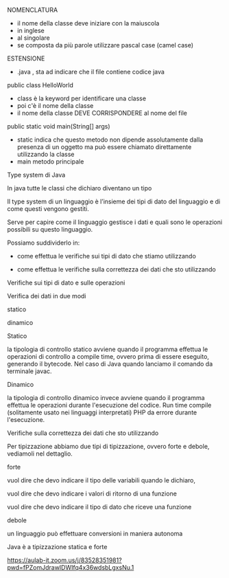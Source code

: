 NOMENCLATURA
- il nome della classe deve iniziare con la maiuscola
- in inglese
- al singolare
- se composta da più parole utilizzare pascal case (camel case)

ESTENSIONE
- .java , sta ad indicare che il file contiene codice java


public class HelloWorld
- class è la keyword per identificare una classe
- poi c'è il nome della classe
- il nome della classe DEVE CORRISPONDERE al nome del file


public static void main(String[] args)
- static indica che questo metodo non dipende assolutamente dalla presenza di un oggetto ma può essere chiamato direttamente utilizzando la classe
- main metodo principale


Type system di Java

In java tutte le classi che dichiaro diventano un tipo

Il type system di un linguaggio è l’insieme dei tipi di dato del linguaggio e di come questi vengono gestiti.

Serve per capire come il linguaggio gestisce i dati e quali sono le operazioni possibili su questo linguaggio.

Possiamo suddividerlo in:

- come effettua le verifiche sui tipi di dato che stiamo utilizzando

- come effettua le verifiche sulla correttezza dei dati che sto utilizzando

Verifiche sui tipi di dato e sulle operazioni

Verifica dei dati in due modi

statico

dinamico

Statico

la tipologia di controllo statico avviene quando il programma effettua le operazioni di controllo a compile time, ovvero prima di essere eseguito, generando il bytecode.
Nel caso di Java quando lanciamo il comando da terminale javac.

Dinamico

la tipologia di controllo dinamico invece avviene quando il programma effettua le operazioni durante l'esecuzione del codice. Run time compile (solitamente usato nei linguaggi interpretati)
PHP da errore durante l'esecuzione.


Verifiche sulla correttezza dei dati che sto utilizzando

Per tipizzazione abbiamo due tipi di tipizzazione, ovvero forte e debole, vediamoli nel dettaglio.

forte

vuol dire che devo indicare il tipo delle variabili quando le dichiaro,

vuol dire che devo indicare i valori di ritorno di una funzione

vuol dire che devo indicare il tipo di dato che riceve una funzione

debole

un linguaggio può effettuare conversioni in maniera autonoma

Java è a tipizzazione statica e forte

https://aulab-it.zoom.us/j/83528351981?pwd=fPZomJdrawIDWIfq4x36wdsbLgxsNu.1